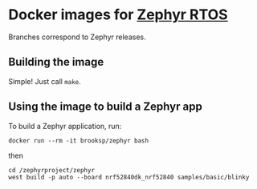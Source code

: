 # Docker images for [Zephyr RTOS](https://www.zephyrproject.org/)

Branches correspond to Zephyr releases.


## Building the image

Simple! Just call `make`.


## Using the image to build a Zephyr app

To build a Zephyr application, run:

```
docker run --rm -it brooksp/zephyr bash
```

then

```
cd /zephyrproject/zephyr
west build -p auto --board nrf52840dk_nrf52840 samples/basic/blinky
```
